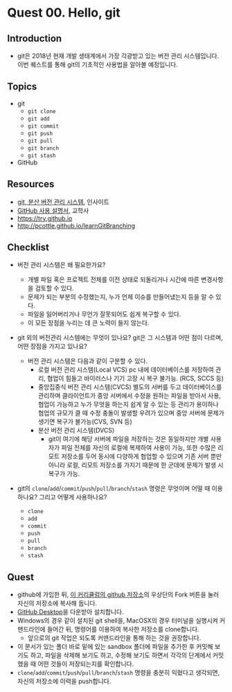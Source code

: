 # Quest 00. Hello, git


## Introduction
* git은 2018년 현재 개발 생태계에서 가장 각광받고 있는 버전 관리 시스템입니다. 이번 퀘스트를 통해 git의 기초적인 사용법을 알아볼 예정입니다.

## Topics
* git
  * `git clone`
  * `git add`
  * `git commit`
  * `git push`
  * `git pull`
  * `git branch`
  * `git stash`
* GitHub

## Resources
* [git, 분산 버전 관리 시스템](http://www.yes24.com/24/goods/3676100?scode=032&OzSrank=1), 인사이트
* [GitHub 사용 설명서](http://www.yes24.com/24/Goods/17638082?Acode=101), 교학사
* https://try.github.io
* http://pcottle.github.io/learnGitBranching

## Checklist
* 버전 관리 시스템은 왜 필요한가요?
    
    * 개별 파일 혹은 프로젝트 전체를 이전 상태로 되돌리거나 시간에 따른 변경사항을 검토할 수 있다.
    * 문제가 되는 부분의 수정했는지, 누가 언제 이슈를 만들어냈는지 등을 알 수 있다.
    * 파일을 잃어버리거나 무언가 잘못되어도 쉽게 복구할 수 있다.
    * 이 모든 장점을 누리는 데 큰 노력이 들지 않는다.  
  
 
* git 외의 버전관리 시스템에는 무엇이 있나요? git은 그 시스템과 어떤 점이 다르며, 어떤 장점을 가지고 있나요?
  
  * 버전 관리 시스템은 다음과 같이 구분할 수 있다. 
    * 로컬 버전 관리 시스템(Local VCS)
      pc 내에 데이터베이스를 저장하여 관리, 협업이 힘들고 바이러스나 기기 고장 시 복구 불가능. (RCS, SCCS 등)
    * 중앙집중식 버전 관리 시스템(CVCS) 
      별도의 서버를 두고 데이터베이스를 관리하며 클라이언트가 중앙 서버에서 수정을 원하는 파일을 받아서 사용, 협업이 가능하고 누가 무엇을 하는지 쉽게 알 수 있는 등 관리가 용이하나 협업의 규모가 클 때 수정 충돌이 발생할 우려가 있으며 중앙 서버에 문제가 생기면 복구가 불가능(CVS, SVN 등)
    * 분산 버전 관리 시스템(DVCS) 
      * git이 여기에 해당
      서버에 파일을 저장하는 것은 동일하지만 개별 사용자가 파일 전체를 자신의 로컬에 복제하여 사용이 가능, 또한 수많은 리모트 저장소를 두어 동시에 다양하게 협업할 수 있으며 기존 서버 뿐만 아니라 로컬, 리모트 저장소를 가지기 때문에 한 군데에 문제가 발생 시 복구가 가능.
* git의 `clone`/`add`/`commit`/`push`/`pull`/`branch`/`stash` 명령은 무엇이며 어떨 때 이용하나요? 그리고 어떻게 사용하나요?
  * `clone` 
  * `add` 
  * `commit`
  * `push`
  * `pull`
  * `branch`
  * `stash`

## Quest
* github에 가입한 뒤, [이 커리큘럼의 github 저장소](https://github.com/KnowRe/WebDevCurriculum)의 우상단의 Fork 버튼을 눌러 자신의 저장소에 복사해 둡니다.
* [GitHub Desktop](https://desktop.github.com/)을 다운받아 설치합니다.
* Windows의 경우 같이 설치된 git shell을, MacOSX의 경우 터미널을 실행시켜 커맨드라인에 들어간 뒤, 명령어를 이용하여 복사한 저장소를 clone합니다.
  * 앞으로의 git 작업은 되도록 커맨드라인을 통해 하는 것을 권장합니다.
* 이 문서가 있는 폴더 바로 밑에 있는 sandbox 폴더에 파일을 추가한 후 커밋해 보기도 하고, 파일을 삭제해 보기도 하고, 수정해 보기도 하면서 각각의 단계에서 커밋했을 때 어떤 것들이 저장되는지를 확인합니다.
* `clone`/`add`/`commit`/`push`/`pull`/`branch`/`stash` 명령을 충분히 익혔다고 생각되면, 자신의 저장소에 이력을 push합니다.
